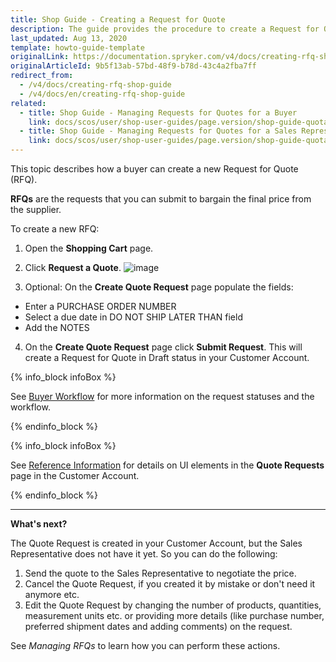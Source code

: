 ```yaml
---
title: Shop Guide - Creating a Request for Quote
description: The guide provides the procedure to create a Request for Quote in the cart.
last_updated: Aug 13, 2020
template: howto-guide-template
originalLink: https://documentation.spryker.com/v4/docs/creating-rfq-shop-guide
originalArticleId: 9b5f13ab-57bd-48f9-b78d-43c4a2fba7ff
redirect_from:
  - /v4/docs/creating-rfq-shop-guide
  - /v4/docs/en/creating-rfq-shop-guide
related:
  - title: Shop Guide - Managing Requests for Quotes for a Buyer
    link: docs/scos/user/shop-user-guides/page.version/shop-guide-quotation-process-and-rfq/shop-guide-managing-requests-for-quotes-for-a-buyer.html
  - title: Shop Guide - Managing Requests for Quotes for a Sales Representative
    link: docs/scos/user/shop-user-guides/page.version/shop-guide-quotation-process-and-rfq/shop-guide-managing-requests-for-quotes-for-a-sales-representative.html
---
```


This topic describes how a buyer can create a new Request for Quote (RFQ).

**RFQs** are the requests that you can submit to bargain the final price from the supplier.

To create a new RFQ:

1. Open the **Shopping Cart** page.
2. Click **Request a Quote**.
![image](https://spryker.s3.eu-central-1.amazonaws.com/docs/User+Guides/Shop+User+Guides/RFQ/Shop+Guide+-+Creating+a+Request+for+Quote/create-rfq.png)

3. Optional: On the **Create Quote Request** page populate the fields:
- Enter a PURCHASE ORDER NUMBER
- Select a due date in DO NOT SHIP LATER THAN field
- Add the NOTES
4. On the **Create Quote Request** page click **Submit Request**. This will create a Request for Quote in Draft status in your Customer Account.

{% info_block infoBox %}

See [Buyer Workflow](/docs/scos/user/features/{{page.version}}/quotation-process-feature-overview.html#buyer-workflow) for more information on the request statuses and the workflow.

{% endinfo_block %}

{% info_block infoBox %}

See [Reference Information](/docs/scos/user/shop-user-guides/{{page.version}}/shop-guide-quotation-process-and-rfq/shop-guide-request-for-quote-reference-information.html) for details on UI elements in the **Quote Requests** page in the Customer Account.

{% endinfo_block %}

***
**What's next?**

The Quote Request is created in your Customer Account, but the Sales Representative does not have it yet. So you can do the following:

1. Send the quote to the Sales Representative to negotiate the price.
2. Cancel the Quote Request, if you created it by mistake or don't need it anymore etc.
3. Edit the Quote Request by changing the number of products, quantities, measurement units etc. or providing more details (like purchase number, preferred shipment dates and adding comments) on the request.

See *Managing RFQs* to learn how you can perform these actions.
